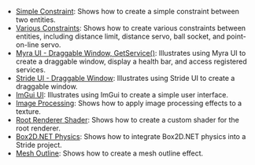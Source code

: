 - [Simple Constraint](../../manual/code-only/examples/simple-constraint.md): Shows how to create a simple constraint between two entities.
- [Various Constraints](../../manual/code-only/examples/constraints.md): Shows how to create various constraints between entities, including distance limit, distance servo, ball socket, and point-on-line servo.
- [Myra UI - Draggable Window, GetService()](../../manual/code-only/examples/myra-ui-draggable-window-and-services.md): Illustrates using Myra UI to create a draggable window, display a health bar, and access registered services.
- [Stride UI - Draggable Window](../../manual/code-only/examples/stride-ui-draggable-window.md): Illustrates using Stride UI to create a draggable window.
- [ImGui UI](../../manual/code-only/examples/imgui-ui.md): Illustrates using ImGui to create a simple user interface.
- [Image Processing](../../manual/code-only/examples/image-processing.md): Shows how to apply image processing effects to a texture.
- [Root Renderer Shader](../../manual/code-only/examples/root-renderer-shader.md): Shows how to create a custom shader for the root renderer.
- [Box2D.NET Physics](../../manual/code-only/examples/box2d-physics.md): Shows how to integrate Box2D.NET physics into a Stride project.
- [Mesh Outline](../../manual/code-only/examples/mesh-outline.md): Shows how to create a mesh outline effect.